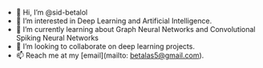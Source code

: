 - 👋 Hi, I’m @sid-betalol
- 👀 I’m interested in Deep Learning and Artificial Intelligence.
- 🌱 I’m currently learning about Graph Neural Networks and Convolutional Spiking Neural Networks
- 💞️ I’m looking to collaborate on deep learning projects.
- 📫 Reach me at my [email](mailto: betalas5@gmail.com).

<!---
sid-betalol/sid-betalol is a ✨ special ✨ repository because its `README.md` (this file) appears on your GitHub profile.
You can click the Preview link to take a look at your changes.
--->
